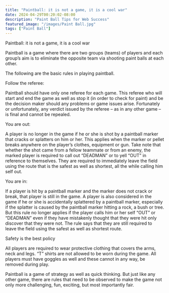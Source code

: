 ```yaml
---
title: "Paintball: it is not a game, it is a cool war"
date: 2024-04-29T00:20:02-08:00
description: "Paint Ball Tips for Web Success"
featured_image: "/images/Paint Ball.jpg"
tags: ["Paint Ball"]
---
```


Paintball: it is not a game, it is a cool war

Paintball is a game where there are two groups (teams) of players and each group’s aim is to eliminate the opposite team via shooting paint balls at each other.  

The following are the basic rules in playing paintball.

Follow the referee: 

Paintball should have only one referee for each game.  This referee who will start and end the game as well as stop it (in order to check for paint) and be the decision maker should any problems or game issues arise.  Fortunately or unfortunately, any verdict issued by the referee – as in any other game – is final and cannot be repealed.  

You are out:

A player is no longer in the game if he or she is shot by a paintball marker that cracks or splatters on him or her.  This applies when the marker or pellet breaks anywhere on the player’s clothes, equipment or gun.  Take note that whether the shot came from a fellow teammate or from an enemy,  the marked player is required to call out “DEADMAN” or to yell “OUT” in reference to themselves.  They are required to immediately leave the field using the route that is the safest as well as shortest, all the while calling him self out.

You are in:

If a player is hit by a paintball marker and the marker does not crack or break, that player is still in the game.  A player is also considered in the game if he or she is accidentally splattered by a paintball marker, especially if the splatter is caused by the paintball marker hitting a rock, a bush or tree.  But this rule no longer applies if the player calls him or her self “OUT” or “DEADMAN” even if they have mistakenly thought that they were hit only discover that they were not.  The rule says that they are still required to leave the field using the safest as well as shortest route.

Safety is the best policy

All players are required to wear protective clothing that covers the arms, neck and legs. “T” shirts are not allowed to be worn during the game.  All players must have goggles as well and these cannot in any way, be removed during play.

Paintball is a game of strategy as well as quick thinking.  But just like any other game,  there are rules that need to be observed to make the game not only more challenging, fun, exciting, but most importantly fair.

